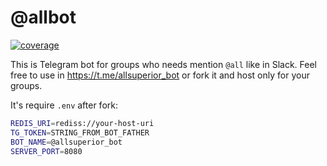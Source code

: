 # @allbot

[![coverage](https://github.com/sadfsdfdsa/allbot/actions/workflows/codecoverage.yaml/badge.svg)](https://github.com/sadfsdfdsa/allbot/actions/workflows/codecoverage.yaml)

This is Telegram bot for groups who needs mention `@all` like in Slack.
Feel free to use in <https://t.me/allsuperior_bot> or fork it and host only for your groups.

It's require `.env` after fork:

```bash
REDIS_URI=rediss://your-host-uri
TG_TOKEN=STRING_FROM_BOT_FATHER
BOT_NAME=@allsuperior_bot
SERVER_PORT=8080
```

